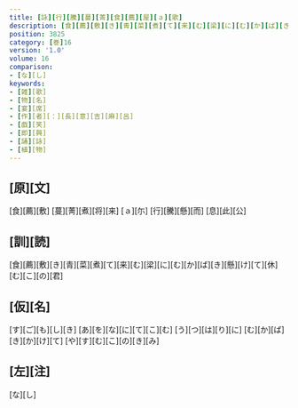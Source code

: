 ```yaml
---
title: [詠][行][騰][蔓][菁][食][薦][屋][ａ][歌]
description: [食][薦][敷][き][青][菜][煮][て][来][む][梁][に][む][か][ば][き][懸][け][て][休][む][こ][の][君]
position: 3825
category: [巻]16
version: '1.0'
volume: 16
comparison:
- [な][し]
keywords:
- [雑][歌]
- [物][名]
- [宴][席]
- [作][者][：][長][意][吉][麻][呂]
- [戯][笑]
- [即][興]
- [誦][詠]
- [植][物]
---
```


## [原][文]

[食][薦][敷] [蔓][菁][煮][将][来] [ａ][尓] [行][騰][懸][而] [息][此][公]

## [訓][読]

[食][薦][敷][き][青][菜][煮][て][来][む][梁][に][む][か][ば][き][懸][け][て][休][む][こ][の][君]

## [仮][名]

[す][ご][も][し][き] [あ][を][な][に][て][こ][む] [う][つ][は][り][に] [む][か][ば][き][か][け][て] [や][す][む][こ][の][き][み]

## [左][注]

[な][し]
